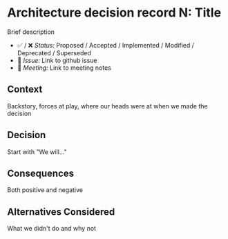 # Architecture decision record N: Title

Brief description

* :white_check_mark: / :x: _Status:_ Proposed / Accepted / Implemented / Modified / Deprecated / Superseded
* :ticket: _Issue:_ Link to github issue
* :busts_in_silhouette: _Meeting:_ Link to meeting notes

## Context

Backstory, forces at play, where our heads were at when we made the decision

## Decision

Start with "We will..."

## Consequences

Both positive and negative

## Alternatives Considered

What we didn't do and why not
